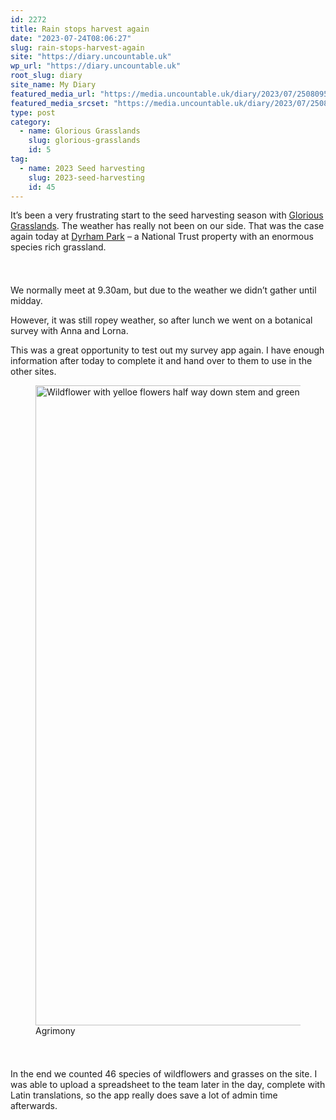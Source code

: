 ```yaml
---
id: 2272
title: Rain stops harvest again
date: "2023-07-24T08:06:27"
slug: rain-stops-harvest-again
site: "https://diary.uncountable.uk"
wp_url: "https://diary.uncountable.uk"
root_slug: diary
site_name: My Diary
featured_media_url: "https://media.uncountable.uk/diary/2023/07/25080956/IMG20230724130513.webp"
featured_media_srcset: "https://media.uncountable.uk/diary/2023/07/25080956/IMG20230724130513-300x145.webp 300w, https://media.uncountable.uk/diary/2023/07/25080956/IMG20230724130513-1024x494.webp 1024w, https://media.uncountable.uk/diary/2023/07/25080956/IMG20230724130513-150x150.webp 150w, https://media.uncountable.uk/diary/2023/07/25080956/IMG20230724130513-640x308.webp 640w, https://media.uncountable.uk/diary/2023/07/25080956/IMG20230724130513.webp 2000w"
type: post
category:
  - name: Glorious Grasslands
    slug: glorious-grasslands
    id: 5
tag:
  - name: 2023 Seed harvesting
    slug: 2023-seed-harvesting
    id: 45
---
```



<p>It&#8217;s been a very frustrating start to the seed harvesting season with <a href="https://www.cotswoldsaonb.org.uk/looking-after/our-grasslands-projects/glorious-cotswolds-grasslands/">Glorious Grasslands</a>.  The weather has really not been on our side.  That was the case again today at <a href="https://www.nationaltrust.org.uk/visit/bath-bristol/dyrham-park">Dyrham Park</a> &#8211; a National Trust property with an enormous species rich grassland.</p>


<style>.kb-row-layout-id2272_a56de7-91 > .kt-row-column-wrap{align-content:start;}:where(.kb-row-layout-id2272_a56de7-91 > .kt-row-column-wrap) > .wp-block-kadence-column{justify-content:start;}.kb-row-layout-id2272_a56de7-91 > .kt-row-column-wrap{column-gap:var(--global-kb-gap-md, 2rem);row-gap:var(--global-kb-gap-md, 2rem);padding-top:var(--global-kb-spacing-sm, 1.5rem);padding-bottom:var(--global-kb-spacing-sm, 1.5rem);grid-template-columns:repeat(2, minmax(0, 1fr));}.kb-row-layout-id2272_a56de7-91 > .kt-row-layout-overlay{opacity:0.30;}@media all and (max-width: 1024px){.kb-row-layout-id2272_a56de7-91 > .kt-row-column-wrap{grid-template-columns:repeat(2, minmax(0, 1fr));}}@media all and (max-width: 767px){.kb-row-layout-id2272_a56de7-91 > .kt-row-column-wrap{grid-template-columns:minmax(0, 1fr);}.kb-row-layout-id2272_a56de7-91 > .kt-row-column-wrap > .wp-block-kadence-column:nth-of-type(1){order:2;}.kb-row-layout-id2272_a56de7-91 > .kt-row-column-wrap > .wp-block-kadence-column:nth-of-type(2){order:1;}.kb-row-layout-id2272_a56de7-91 > .kt-row-column-wrap > .wp-block-kadence-column:nth-of-type(3){order:12;}.kb-row-layout-id2272_a56de7-91 > .kt-row-column-wrap > .wp-block-kadence-column:nth-of-type(4){order:11;}.kb-row-layout-id2272_a56de7-91 > .kt-row-column-wrap > .wp-block-kadence-column:nth-of-type(5){order:22;}.kb-row-layout-id2272_a56de7-91 > .kt-row-column-wrap > .wp-block-kadence-column:nth-of-type(6){order:21;}.kb-row-layout-id2272_a56de7-91 > .kt-row-column-wrap > .wp-block-kadence-column:nth-of-type(7){order:32;}.kb-row-layout-id2272_a56de7-91 > .kt-row-column-wrap > .wp-block-kadence-column:nth-of-type(8){order:31;}}</style><div class="kb-row-layout-wrap kb-row-layout-id2272_a56de7-91 alignnone wp-block-kadence-rowlayout"><div class="kt-row-column-wrap kt-has-2-columns kt-row-layout-equal kt-tab-layout-inherit kt-mobile-layout-row kt-row-valign-top">
<style>.kadence-column2272_03aa11-7a > .kt-inside-inner-col,.kadence-column2272_03aa11-7a > .kt-inside-inner-col:before{border-top-left-radius:0px;border-top-right-radius:0px;border-bottom-right-radius:0px;border-bottom-left-radius:0px;}.kadence-column2272_03aa11-7a > .kt-inside-inner-col{column-gap:var(--global-kb-gap-sm, 1rem);}.kadence-column2272_03aa11-7a > .kt-inside-inner-col{flex-direction:column;}.kadence-column2272_03aa11-7a > .kt-inside-inner-col > .aligncenter{width:100%;}.kadence-column2272_03aa11-7a > .kt-inside-inner-col:before{opacity:0.3;}.kadence-column2272_03aa11-7a{position:relative;}@media all and (max-width: 1024px){.kadence-column2272_03aa11-7a > .kt-inside-inner-col{flex-direction:column;justify-content:center;}}@media all and (max-width: 767px){.kadence-column2272_03aa11-7a > .kt-inside-inner-col{flex-direction:column;justify-content:center;}}</style>
<div class="wp-block-kadence-column kadence-column2272_03aa11-7a"><div class="kt-inside-inner-col">
<p>We normally meet at 9.30am, but due to the weather we didn&#8217;t gather until midday.</p>



<p>However, it was still ropey weather, so after lunch we went on a botanical survey with Anna and Lorna.</p>



<p>This was a great opportunity to test out my survey app again.  I have enough information after today to complete it and hand over to them to use in the other sites.</p>
</div></div>


<style>.kadence-column2272_66295f-8c > .kt-inside-inner-col,.kadence-column2272_66295f-8c > .kt-inside-inner-col:before{border-top-left-radius:0px;border-top-right-radius:0px;border-bottom-right-radius:0px;border-bottom-left-radius:0px;}.kadence-column2272_66295f-8c > .kt-inside-inner-col{column-gap:var(--global-kb-gap-sm, 1rem);}.kadence-column2272_66295f-8c > .kt-inside-inner-col{flex-direction:column;}.kadence-column2272_66295f-8c > .kt-inside-inner-col > .aligncenter{width:100%;}.kadence-column2272_66295f-8c > .kt-inside-inner-col:before{opacity:0.3;}.kadence-column2272_66295f-8c{position:relative;}@media all and (max-width: 1024px){.kadence-column2272_66295f-8c > .kt-inside-inner-col{flex-direction:column;justify-content:center;}}@media all and (max-width: 767px){.kadence-column2272_66295f-8c > .kt-inside-inner-col{flex-direction:column;justify-content:center;}}</style>
<div class="wp-block-kadence-column kadence-column2272_66295f-8c"><div class="kt-inside-inner-col">
<figure class="wp-block-image size-large"><img loading="lazy" decoding="async" width="768" height="1024" src="https://media.uncountable.uk/diary/2023/07/25080954/IMG20230724131704-768x1024.webp" alt="Wildflower with yelloe flowers half way down stem and green buds on top" class="wp-image-2273" srcset="https://media.uncountable.uk/diary/2023/07/25080954/IMG20230724131704-768x1024.webp 768w, https://media.uncountable.uk/diary/2023/07/25080954/IMG20230724131704-225x300.webp 225w, https://media.uncountable.uk/diary/2023/07/25080954/IMG20230724131704-480x640.webp 480w, https://media.uncountable.uk/diary/2023/07/25080954/IMG20230724131704-scaled.webp 1920w" sizes="auto, (max-width: 768px) 100vw, 768px" /><figcaption class="wp-element-caption">Agrimony</figcaption></figure>
</div></div>

</div></div>


<p>In the end we counted 46 species of wildflowers and grasses on the site.  I was able to upload a spreadsheet to the team later in the day, complete with Latin translations, so the app really does save a lot of admin time afterwards.</p>
